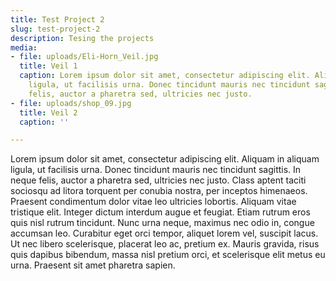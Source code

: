```yaml
---
title: Test Project 2
slug: test-project-2
description: Tesing the projects
media:
- file: uploads/Eli-Horn_Veil.jpg
  title: Veil 1
  caption: Lorem ipsum dolor sit amet, consectetur adipiscing elit. Aliquam in aliquam
    ligula, ut facilisis urna. Donec tincidunt mauris nec tincidunt sagittis. In neque
    felis, auctor a pharetra sed, ultricies nec justo.
- file: uploads/shop_09.jpg
  title: Veil 2
  caption: ''

---
```

Lorem ipsum dolor sit amet, consectetur adipiscing elit. Aliquam in aliquam ligula, ut facilisis urna. Donec tincidunt mauris nec tincidunt sagittis. In neque felis, auctor a pharetra sed, ultricies nec justo. Class aptent taciti sociosqu ad litora torquent per conubia nostra, per inceptos himenaeos. Praesent condimentum dolor vitae leo ultricies lobortis. Aliquam vitae tristique elit. Integer dictum interdum augue et feugiat. Etiam rutrum eros quis nisl rutrum tincidunt. Nunc urna neque, maximus nec odio in, congue accumsan leo. Curabitur eget orci tempor, aliquet lorem vel, suscipit lacus. Ut nec libero scelerisque, placerat leo ac, pretium ex. Mauris gravida, risus quis dapibus bibendum, massa nisl pretium orci, et scelerisque elit metus eu urna. Praesent sit amet pharetra sapien.